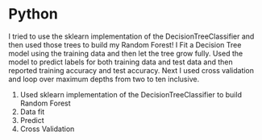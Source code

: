 
# Python
I tried to use the sklearn implementation of the DecisionTreeClassifier and then used those trees to build my Random Forest!   I Fit a Decision Tree model using the training data and then let the tree grow fully. Used the model to predict labels for both training data and test data and then reported training accuracy and test accuracy.  Next I used cross validation and loop over maximum depths from two to ten inclusive.



1) Used sklearn implementation of the DecisionTreeClassifier to build Random Forest
2) Data fit
3) Predict
4) Cross Validation
